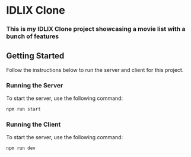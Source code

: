 # IDLIX Clone
### This is my IDLIX Clone project showcasing a movie list with a bunch of features

## Getting Started

Follow the instructions below to run the server and client for this project.

### Running the Server

To start the server, use the following command:

```bash
npm run start
```
### Running the Client

To start the server, use the following command:

```bash
npm run dev
```